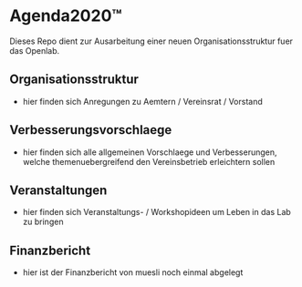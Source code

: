 # Agenda2020™
Dieses Repo dient zur Ausarbeitung einer neuen Organisationsstruktur fuer das Openlab.

## Organisationsstruktur
- hier finden sich Anregungen zu Aemtern / Vereinsrat / Vorstand

## Verbesserungsvorschlaege
- hier finden sich alle allgemeinen Vorschlaege und Verbesserungen, welche themenuebergreifend den Vereinsbetrieb erleichtern sollen

## Veranstaltungen
- hier finden sich Veranstaltungs- / Workshopideen um Leben in das Lab zu bringen

## Finanzbericht
- hier ist der Finanzbericht von muesli noch einmal abgelegt